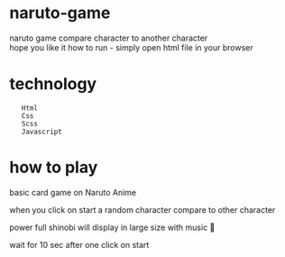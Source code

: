 # naruto-game

naruto game compare character to another character
<br>
hope you like it
how to run - simply open html file in your browser
</br>

# technology
       Html
       Css
       Scss
       Javascript

# how to play

basic card game on Naruto Anime

when you click on start a random character compare to other character

power full shinobi will display in large size with music 🥳

wait for 10 sec after one click on start
